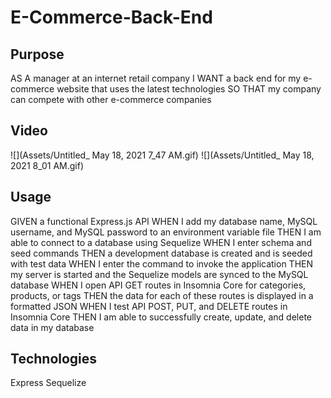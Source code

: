 # E-Commerce-Back-End

## Purpose

AS A manager at an internet retail company
I WANT a back end for my e-commerce website that uses the latest technologies
SO THAT my company can compete with other e-commerce companies

## Video

![](Assets/Untitled_ May 18, 2021 7_47 AM.gif)
![](Assets/Untitled_ May 18, 2021 8_01 AM.gif)

## Usage

GIVEN a functional Express.js API
WHEN I add my database name, MySQL username, and MySQL password to an environment variable file
THEN I am able to connect to a database using Sequelize
WHEN I enter schema and seed commands
THEN a development database is created and is seeded with test data
WHEN I enter the command to invoke the application
THEN my server is started and the Sequelize models are synced to the MySQL database
WHEN I open API GET routes in Insomnia Core for categories, products, or tags
THEN the data for each of these routes is displayed in a formatted JSON
WHEN I test API POST, PUT, and DELETE routes in Insomnia Core
THEN I am able to successfully create, update, and delete data in my database

## Technologies
Express
Sequelize

